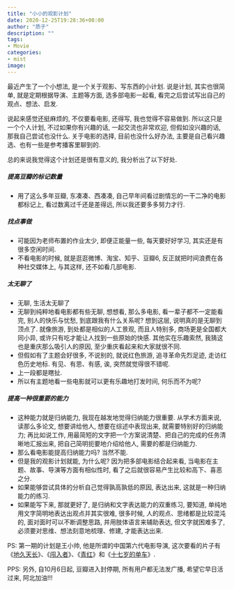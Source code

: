 ```yaml
---
title: "小小的观影计划"
date: 2020-12-25T19:28:36+08:00
author: "质子"
description: ""
tags:
- Movie
categories: 
- mist
image: 
---
```


最近产生了一个小想法, 是一个关于观影、写东西的小计划. 说是计划, 其实也很简单, 就是定期根据导演、主题等方面, 选多部电影一起看, 看完之后尝试写出自己的观点、想法、启发.
<!--more-->
说起来感觉还挺麻烦的, 不仅要看电影, 还得写, 我也觉得不容易做到. 所以这只是一个个人计划, 不过如果你有兴趣的话, 一起交流也非常欢迎, 但假如没兴趣的话, 那我自己尝试也没什么. 关于电影的选择, 目前也没什么好办法, 主要是自己看兴趣选、也有一些是参考播客里聊到的.

总的来说我觉得这个计划还是很有意义的, 我分析出了以下好处.

##### 提高豆瓣的标记数量
- 用了这么多年豆瓣, 东凑凑、西凑凑, 自己早年间看过剧情忘的一干二净的电影都标记上, 看过数离过千还是差得远, 所以我还要多多努力才行.

##### 找点事做
- 可能因为老师布置的作业太少, 即便正能量一些, 每天要好好学习, 其实还是有很多空闲时间.
- 不看电影的时候, 就是逛逛微博、淘宝、知乎、豆瓣6, 反正就把时间浪费在各种社交媒体上, 与其这样, 还不如看几部电影.

##### 太无聊了
- 无聊, 生活太无聊了
- 无聊到纯粹地看电影都有些无聊, 想想看, 那么多电影, 看一辈子都不一定能看完, 别人的快乐与忧愁, 到底跟我有什么关系呢? 想到这层, 说明真的是无聊到顶点了. 就像旅游, 到处都是相似的人工景观, 而且人特别多, 商场更是全国都大同小异, 或许只有吃才能让人找到一些原始的快感. 其他实在乐趣索然, 我猜这也是重庆那么吸引人的原因, 至少重庆看起来和大家就很不同.
- 但假如有了主题会好很多, 不说别的, 就说红色旅游, 追寻革命先烈足迹, 走访红色历史地标. 有见、有思、有感, 诶, 突然就觉得很不错呢.
- 上一段都是瞎扯.
- 所以有主题地看一些电影就可以更有乐趣地打发时间, 何乐而不为呢?

##### 提高一种很重要的能力
- 这种能力就是归纳能力, 我现在越发地觉得归纳能力很重要. 从学术方面来说, 读那么多论文, 想要讲给他人, 想要在综述中表现出来, 就需要特别好的归纳能力; 再比如说工作, 用最简短的文字把一个方案说清楚、把自己的完成的任务清晰地汇报出来, 把自己简明扼要地介绍给他人, 需要的都是归纳能力.
- 那么看电影能提高归纳能力吗? 当然不能.
- 但是我的观影计划就能, 为什么呢? 因为把多部电影结合起来看, 当电影在主题、故事、导演等方面有相似性时, 看了之后就很容易产生比较和高下、喜恶之分.
- 如果能够尝试具体的分析自己觉得孰高孰低的原因, 表达出来, 这就是一种归纳能力的练习.
- 如果能写下来, 那就更好了, 是归纳和文字表达能力的双重练习, 要知道, 单纯地用文字简明地表达出观点并其实很难, 很多时候, 人的观点、思绪都是比较混沌的, 面对面时可以不断调整思路, 并用肢体语言来辅助表达, 但文字就困难多了, 必须要对思维、想法刻意地梳理、修建, 才能表达出来.


PS: 第一期的计划是王小帅, 他是所谓的中国第六代电影导演, 这次要看的片子有《[地久天长](https://movie.douban.com/subject/26715636/)》、《[闯入者](https://movie.douban.com/subject/20514902/)》、《[青红](https://movie.douban.com/subject/1322851/)》和《[十七岁的单车](https://movie.douban.com/subject/1291847/)》.

PPS: 另外, 自10月6日起, 豆瓣进入封停期, 所有用户都无法发广播, 希望它早日活过来, 阿北加油!!!